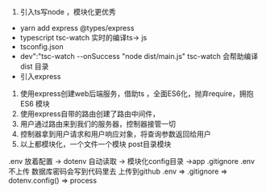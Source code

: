   1. 引入ts写node ，模块化更优秀

-  yarn add express @types/express
-  typescript tsc-watch  实时的编译ts-> js
-  tsconfig.json
-  dev":"tsc-watch --onSuccess \"node dist/main.js\"
    tsc-watch 会帮助编译dist 目录
-   引入express

1. 使用express创建web后端服务，借助ts ，全面ES6化，抛弃require，拥抱ES6 模块
2. 使用express自带的路由创建了路由中间件，
3. 用户通过路由来到我们的服务器，控制器接管一切
4. 控制器拿到用户请求和用户响应对象，将查询参数返回给用户
5.  以上都模块化，一个文件一个模块  post目录模块


.env 放着配置 -> dotenv 自动读取  ->  模块化config目录  ->app
.gitignore  .env 不上传
数据库密码会写到代码里去   上传到github
  .env => .gitignore  => dotenv.config() => process